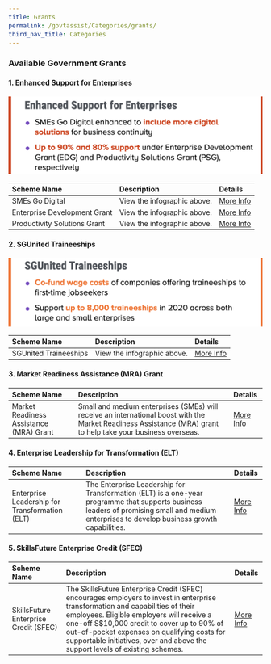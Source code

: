 ```yaml
---
title: Grants
permalink: /govtassist/Categories/grants/
third_nav_title: Categories
---
```


### **Available Government Grants**

#### **1. Enhanced Support for Enterprises**

![Enhanced Support for Enterprises ](/images/esfe_updated.png "Enhanced Support for Enterprises")

|Scheme Name|Description|Details|
|:---|:---|:---|
|SMEs Go Digital|View the infographic above.|<a target="_blank" href="https://go.gov.sg/smegodigital">More Info</a>|
|Enterprise Development Grant|View the infographic above.|<a target="_blank" href="https://go.gov.sg/edgrant">More Info</a>|
|Productivity Solutions Grant|View the infographic above.|<a target="_blank" href="https://go.gov.sg/psgrant">More Info</a>|



#### **2. SGUnited Traineeships**

![SGUnited Traineeships](/images/sgunitedtraineeship_updated.png "SGUnited Traineeships")

|Scheme Name|Description|Details|
|:---|:---|:---|
|SGUnited Traineeships|View the infographic above.|<a target="_blank" href="https://go.gov.sg/sgunitedtraineeship">More Info</a>|



#### **3. Market Readiness Assistance (MRA) Grant**

|Scheme Name|Description|Details|
|:---|:---|:---|
|Market Readiness Assistance (MRA) Grant|Small and medium enterprises (SMEs) will receive an international boost with the Market Readiness Assistance (MRA) grant to help take your business overseas.|<a target="_blank" href="https://go.gov.sg/mra">More Info</a>|



#### **4. Enterprise Leadership for Transformation (ELT)**

|Scheme Name|Description|Details|
|:---|:---|:---|
|Enterprise Leadership for Transformation (ELT)|The Enterprise Leadership for Transformation (ELT) is a one-year programme that supports business leaders of promising small and medium enterprises to develop business growth capabilities.|<a target="_blank" href="https://go.gov.sg/elt">More Info</a>|



#### **5. SkillsFuture Enterprise Credit (SFEC)**

|Scheme Name|Description|Details|
|:---|:---|:---|
|SkillsFuture Enterprise Credit (SFEC)|The SkillsFuture Enterprise Credit (SFEC) encourages employers to invest in enterprise transformation and capabilities of their employees. Eligible employers will receive a one-off S$10,000 credit to cover up to 90% of out-of-pocket expenses on qualifying costs for supportable initiatives, over and above the support levels of existing schemes.|<a target="_blank" href="https://go.gov.sg/sfec">More Info</a>|
